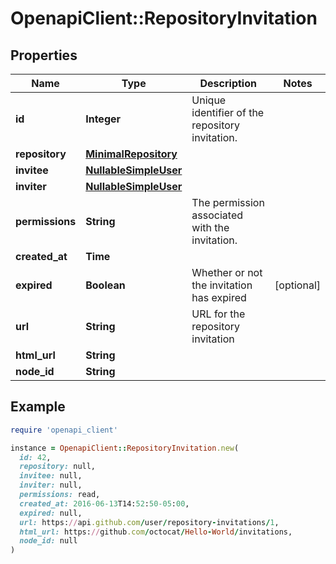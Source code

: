 # OpenapiClient::RepositoryInvitation

## Properties

| Name | Type | Description | Notes |
| ---- | ---- | ----------- | ----- |
| **id** | **Integer** | Unique identifier of the repository invitation. |  |
| **repository** | [**MinimalRepository**](MinimalRepository.md) |  |  |
| **invitee** | [**NullableSimpleUser**](NullableSimpleUser.md) |  |  |
| **inviter** | [**NullableSimpleUser**](NullableSimpleUser.md) |  |  |
| **permissions** | **String** | The permission associated with the invitation. |  |
| **created_at** | **Time** |  |  |
| **expired** | **Boolean** | Whether or not the invitation has expired | [optional] |
| **url** | **String** | URL for the repository invitation |  |
| **html_url** | **String** |  |  |
| **node_id** | **String** |  |  |

## Example

```ruby
require 'openapi_client'

instance = OpenapiClient::RepositoryInvitation.new(
  id: 42,
  repository: null,
  invitee: null,
  inviter: null,
  permissions: read,
  created_at: 2016-06-13T14:52:50-05:00,
  expired: null,
  url: https://api.github.com/user/repository-invitations/1,
  html_url: https://github.com/octocat/Hello-World/invitations,
  node_id: null
)
```

